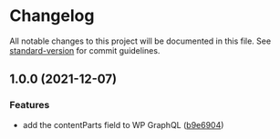 # Changelog

All notable changes to this project will be documented in this file. See [standard-version](https://github.com/conventional-changelog/standard-version) for commit guidelines.

## 1.0.0 (2021-12-07)

### Features

-   add the contentParts field to WP GraphQL ([b9e6904](https://github.com/ArmandPhilippot/wp-graphql-get-extended/commit/b9e69048d192b7da6d484f483fc7c7f562eded77))

